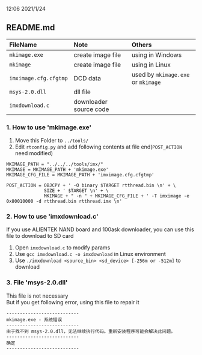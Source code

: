 ﻿12:06 2021/1/24

## README.md

|FileName|Note|Others|
|:-|:-|:-|
|`mkimage.exe`|create image file|using in Windows|
|`mkimage`|create image file|using in Linux|
|`imximage.cfg.cfgtmp`|DCD data|used by `mkimage.exe` or `mkimage`|
|`msys-2.0.dll`|dll file||
|`imxdownload.c`|downloader source code||

### 1. How to use 'mkimage.exe'

1. Move this Folder to `../tools/`  
2. Edit `rtconfig.py` and add following contents at file end(`POST_ACTION` need modified)  

```
MKIMAGE_PATH = "../../../tools/imx/"
MKIMAGE = MKIMAGE_PATH + 'mkimage.exe'
MKIMAGE_CFG_FILE = MKIMAGE_PATH + 'imximage.cfg.cfgtmp'

POST_ACTION = OBJCPY + ' -O binary $TARGET rtthread.bin \n' + \
              SIZE + ' $TARGET \n' + \
              MKIMAGE + " -n " + MKIMAGE_CFG_FILE + ' -T imximage -e 0x80010000 -d rtthread.bin rtthread.imx \n'
```

### 2. How to use 'imxdownload.c'

If you use ALIENTEK NAND board and 100ask downloader, you can use this file to download to SD card  

1. Open `imxdownload.c` to modify params  
2. Use `gcc imxdownload.c -o imxdownload` in Linux environment  
4. Use `./imxdownload <source_bin> <sd_device> [-256m or -512m]` to download  

### 3. File 'msys-2.0.dll'

This file is not necessary  
But if you get following error, using this file to repair it  

```
---------------------------
mkimage.exe - 系统错误
---------------------------
由于找不到 msys-2.0.dll，无法继续执行代码。重新安装程序可能会解决此问题。 
---------------------------
确定   
---------------------------
```
